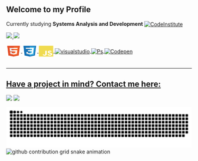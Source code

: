 <h2>Welcome to my Profile  </h2>

<p>Currently studying <strong>Systems Analysis and Development</strong>  <a href="https://login.unisuam.edu.br/login"><img align="center" alt="CodeInstitute" height="80" width="80" src="https://ascoferj.com.br/wp-content/uploads/2017/08/9.png"></a>
</p>
 <div>
   <a href="https://github.com/AleStudent25">
   <img height="180em" src="https://github-readme-stats.vercel.app/api?username=AleS&show_icons=true&theme=tokyonight&include_all_commits=true&count_private=true"/>
   <img height="180em" src="https://github-readme-stats.vercel.app/api/top-langs/?username=Cesargarciajr&layout=compact&langs_count=6&theme=tokyonight"/>
</div>
    
<div style="display: inline_block"><br>
  <img align="center" alt="HTML" height="30" width="40" src="https://raw.githubusercontent.com/devicons/devicon/master/icons/html5/html5-original.svg">
  <img align="center" alt="CSS" height="30" width="40" src="https://raw.githubusercontent.com/devicons/devicon/master/icons/css3/css3-original.svg">
  <img align="center" alt="Js" height="30" width="40" src="https://raw.githubusercontent.com/devicons/devicon/master/icons/javascript/javascript-plain.svg">
  <img align="center" alt="visualstudio" height="30" width="40" src="https://cdn.jsdelivr.net/gh/devicons/devicon/icons/visualstudio/visualstudio-plain-wordmark.svg"/>
         
  <img align="center" alt="Ps" height="30" width="40" src="https://cdn.jsdelivr.net/gh/devicons/devicon/icons/photoshop/photoshop-plain.svg" />
         
  <img align="center" alt="Codepen" height="30" width="40" src="https://spiralking.com/wp-content/uploads/2019/04/code4.png" />
          
 
  
 </div>
 
<br>
<hr>
<h2>Have a project in mind? Contact me here:</h2>
 
<div>

 <a href = "mailto:alessandradellossi@gmail.com"><img src="https://img.shields.io/badge/-Gmail-%23333?style=for-the-badge&logo=gmail&logoColor=white" target="_blank"></a>
 <a href="https://discord.com/channels/@me" target="_blank"><img src="https://img.shields.io/badge/Discord-7289DA?style=for-the-badge&logo=discord&logoColor=white" target="_blank"></a> 
</div>

<picture>
 <source media="(prefers-color-scheme: light)" srcset="https://raw.githubusercontent.com/AnneAlmd/AnneAlmd/output/github-contribution-grid-snake-dark.svg">
 <source media="(prefers-color-scheme: light)" srcset="https://raw.githubusercontent.com/AnneAlmd/AnneAlmd/output/github-contribution-grid-snake.svg">
 <img alt="github contribution grid snake animation" src="https://raw.githubusercontent.com/platane/snk/output/github-contribution-grid-snake.svg">
</picture>
<picture>
 <source media="(prefers-color-scheme: dark)" srcset="https://cdn.pixabay.com/animation/2024/02/01/17/15/17-15-13-749_512.gif=0">
 <source media="(prefers-color-scheme: light)" srcset="https://cdn.pixabay.com/animation/2024/02/01/17/15/17-15-13-749_512.gif=0">
 <img alt="github contribution grid snake animation" src="https://cdn.pixabay.com/animation/2024/02/01/17/15/17-15-13-749_512.gif">

</picture>




